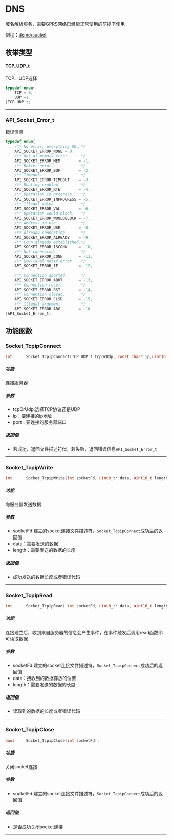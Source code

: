 DNS
====

域名解析服务，需要GPRS网络已经能正常使用的前提下使用

例程：[demo/socket](https://github.com/Ai-Thinker-Open/GPRS_C_SDK/blob/master/demo/socket/src/demo_socket.c)


## 枚举类型

#### TCP_UDP_t

TCP、UDP选择

```c
typedef enum{
    TCP = 0,
    UDP =1
}TCP_UDP_t;
```

---

### API_Socket_Error_t

错误信息

```c
typedef enum{
    /** No error, everything OK. */
    API_SOCKET_ERROR_NONE = 0,
    /** Out of memory error.     */
    API_SOCKET_ERROR_MEM        = -1,
    /** Buffer error.            */
    API_SOCKET_ERROR_BUF        = -2,
    /** Timeout.                 */
    API_SOCKET_ERROR_TIMEOUT    = -3,
    /** Routing problem.         */
    API_SOCKET_ERROR_RTE        = -4,
    /** Operation in progress    */
    API_SOCKET_ERROR_INPROGRESS = -5,
    /** Illegal value.           */
    API_SOCKET_ERROR_VAL        = -6,
    /** Operation would block.   */
    API_SOCKET_ERROR_WOULDBLOCK = -7,
    /** Address in use.          */
    API_SOCKET_ERROR_USE        = -8,
    /** Already connecting.      */
    API_SOCKET_ERROR_ALREADY    = -9,
    /** Conn already established.*/
    API_SOCKET_ERROR_ISCONN     = -10,
    /** Not connected.           */
    API_SOCKET_ERROR_CONN       = -11,
    /** Low-level netif error    */
    API_SOCKET_ERROR_IF         = -12,

    /** Connection aborted.      */
    API_SOCKET_ERROR_ABRT       = -13,
    /** Connection reset.        */
    API_SOCKET_ERROR_RST        = -14,
    /** Connection closed.       */
    API_SOCKET_ERROR_CLSD       = -15,
    /** Illegal argument.        */
    API_SOCKET_ERROR_ARG        = -16
}API_Socket_Error_t;
```


## 功能函数


### Socket_TcpipConnect

```c
int      Socket_TcpipConnect(TCP_UDP_t tcpOrUdp, const char* ip,uint16_t port);
```

##### 功能

连接服务器

##### 参数

* tcpOrUdp:选择TCP协议还是UDP
* ip：要连接的ip地址
* port：要连接的服务器端口

##### 返回值

* 若成功，返回文件描述符fd，若失败，返回错误信息`API_Socket_Error_t`

---

### Socket_TcpipWrite

```c
int      Socket_TcpipWrite(int socketFd, uint8_t* data, uint16_t length);
```

##### 功能

向服务器发送数据

##### 参数

* socketFd:建立的socket连接文件描述符，`Socket_TcpipConnect`成功后的返回值
* data：需要发送的数据
* length：需要发送的数据的长度

##### 返回值

* 成功发送的数据长度或者错误代码

---

### Socket_TcpipRead

```c
int      Socket_TcpipRead( int socketFd, uint8_t* data, uint16_t length);
```

##### 功能

连接建立后，收到来自服务器的信息会产生事件，在事件触发后调用read函数即可读取数据

##### 参数

* socketFd:建立的socket连接文件描述符，`Socket_TcpipConnect`成功后的返回值
* data：接收到的数据存放的位置
* length：需要发送的数据的长度

##### 返回值

* 读取到的数据的长度或者错误代码

---

### Socket_TcpipClose

```c
bool     Socket_TcpipClose(int socketFd);
```

##### 功能

关闭socket连接

##### 参数

* socketFd:建立的socket连接文件描述符，`Socket_TcpipConnect`成功后的返回值

##### 返回值

* 是否成功关闭socket连接

---
